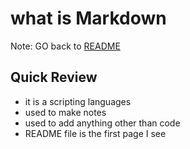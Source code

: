# what is Markdown
Note: GO  back to [README](../README.md)

## Quick Review
* it is a scripting languages
* used to make notes
* used to add anything other than code
* README file is the first page I see
